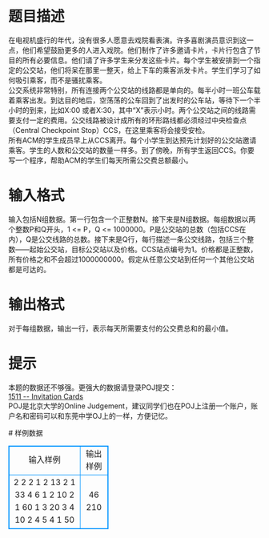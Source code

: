 # 

 
 # 题目描述 
<p>
在电视机盛行的年代，没有很多人愿意去戏院看表演。许多喜剧演员意识到这一点，他们希望鼓励更多的人进入戏院。他们制作了许多邀请卡片，卡片行包含了节目的所有必要信息。他们请了许多学生来分发这些卡片。每个学生被安排到一个指定的公交站，他们将呆在那里一整天，给上下车的乘客派发卡片。学生们学习了如何吸引乘客，而不是骚扰乘客。<br>公交系统非常特别，所有连接两个公交站的线路都是单向的。每半小时一班公车载着乘客出发。到达目的地后，空荡荡的公车回到了出发时的公车站，等待下一个半小时的到来，比如X:00 或者X:30，其中“X”表示小时。两个公交站之间的线路需要支付一定的费用。公交线路被设计成所有的环形路线都必须经过中央检查点（Central Checkpoint Stop）CCS，在这里乘客将会接受安检。<br>所有ACM的学生成员早上从CCS离开。每个小学生到达预先计划好的公交站邀请乘客。学生的人数和公交站的数量一样多。到了傍晚，所有学生返回CCS。你要写一个程序，帮助ACM的学生们每天所需公交费总额最小。 <br></p> 

 
 # 输入格式 
<p>
输入包括N组数据。第一行包含一个正整数N。接下来是N组数据。每组数据以两个整数P和Q开头，1 <= P，Q <= 1000000。P是公交站的总数（包括CCS在内），Q是公交线路的总数。接下来是Q行，每行描述一条公交线路，包括三个整数——起始公交站，目标公交站以及价格。CCS站点编号为1。价格都是正整数，所有价格之和不会超过1000000000。假定从任意公交站到任何一个其他公交站都是可达的。 </p> 

 
 # 输出格式 
<p>
对于每组数据，输出一行，表示每天所需要支付的公交费总和的最小值。 </p> 

 
 # 提示 
<p>
本题的数据还不够强。更强大的数据请登录POJ提交：<br><a href="http://poj.org/problem?id=1511">1511 -- Invitation Cards</a><br>POJ是北京大学的Online Judgement，建议同学们也在POJ上注册一个账户，账户名和密码可以和东莞中学OJ上的一样，方便记忆。</p> 
# 样例数据
<style>
        table,table tr th, table tr td { border:1px solid #0094ff; }
        table { width: 200px; min-height: 25px; line-height: 25px; text-align: center; border-collapse: collapse;}   
    </style>
<table>
	<tr>
		<td>输入样例</td>
		<td>输出样例</td>
	</tr>
<tr><td>2
2 2
1 2 13
2 1 33
4 6
1 2 10
2 1 60
1 3 20
3 4 10
2 4 5
4 1 50
</td><td>46
210</td></tr></table>
